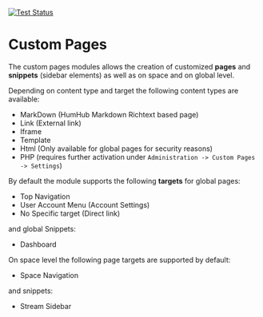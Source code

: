 [![Test Status](https://github.com/humhub/humhub-modules-custom-pages/workflows/PHP%20Codeception%20Tests/badge.svg)](https://github.com/humhub/humhub-modules-custom-pages/actions)

# Custom Pages

The custom pages modules allows the creation of customized **pages** and **snippets** (sidebar elements) as well as on space and on 
global level. 

Depending on content type and target the following content types are available:

- MarkDown (HumHub Markdown Richtext based page)
- Link (External link)
- Iframe
- Template
- Html (Only available for global pages for security reasons)
- PHP (requires further activation under `Administration -> Custom Pages -> Settings`)

By default the module supports the following **targets** for global pages:

- Top Navigation
- User Account Menu (Account Settings)
- No Specific target (Direct link)

and global Snippets:

- Dashboard

On space level the following page targets are supported by default:

- Space Navigation

and snippets:

- Stream Sidebar

